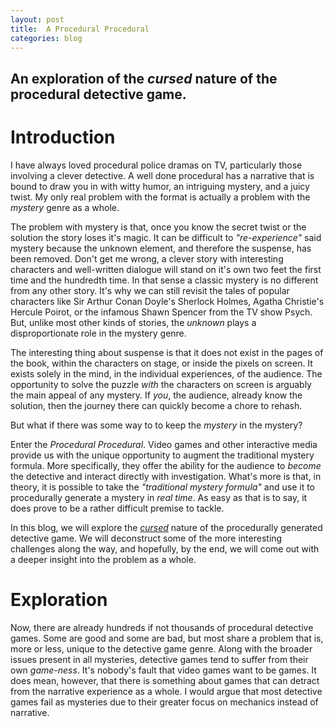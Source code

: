 ```yaml
---
layout: post
title:  A Procedural Procedural
categories: blog
---
```


## An exploration of the *cursed* nature of the procedural detective game.

# **Introduction**

I have always loved procedural police dramas on TV, particularly those involving a clever detective. A well done procedural has a narrative that is bound to draw you in with witty humor, an intriguing mystery, and a juicy twist. My only real problem with the format is actually a problem with the *mystery* genre as a whole.

The problem with mystery is that, once you know the secret twist or the solution the story loses it's magic. It can be difficult to *"re-experience"* said mystery because the unknown element, and therefore the suspense, has been removed. Don't get me wrong, a clever story with interesting characters and well-written dialogue will stand on it's own two feet the first time and the hundredth time. In that sense a classic mystery is no different from any other story. It's why we can still revisit the tales of popular characters like Sir Arthur Conan Doyle's Sherlock Holmes, Agatha Christie's Hercule Poirot, or the infamous Shawn Spencer from the TV show Psych. But, unlike most other kinds of stories, the *unknown* plays a disproportionate role in the mystery genre. 

The interesting thing about suspense is that it does not exist in the pages of the book, within the characters on stage, or inside the pixels on screen. It exists solely in the mind, in the individual experiences, of the audience. The opportunity to solve the puzzle *with* the characters on screen is arguably the main appeal of any mystery. If *you*, the audience, already know the solution, then the journey there can quickly become a chore to rehash.

But what if there was some way to to keep the *mystery* in the mystery?

Enter the *Procedural Procedural*. Video games and other interactive media provide us with the unique opportunity to augment the traditional mystery formula. More specifically, they offer the ability for the audience to *become* the detective and interact directly with investigation. What's more is that, in theory, it is possible to take the *"traditional mystery formula"* and use it to procedurally generate a mystery in *real time*. As easy as that is to say, it does prove to be a rather difficult premise to tackle.

In this blog, we will explore the *[cursed](https://www.youtube.com/watch?v=8uE6-vIi1rQ)* nature of the procedurally generated detective game. We will deconstruct some of the more interesting challenges along the way, and hopefully, by the end, we will come out with a deeper insight into the problem as a whole.

# **Exploration**

Now, there are already hundreds if not thousands of procedural detective games. Some are good and some are bad, but most share a problem that is, more or less, unique to the detective game genre. Along with the broader issues present in all mysteries, detective games tend to suffer from their own *game-ness*. It's nobody's fault that video games want to be games. It does mean, however, that there is something about games that can detract from the narrative experience as a whole. I would argue that most detective games fail as mysteries due to their greater focus on mechanics instead of narrative.

